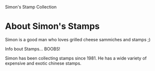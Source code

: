 Simon's Stamp Collection


# About Simon's Stamps

Simon is a good man who loves grilled cheese sammiches and stamps ;)

Info bout Stamps... BOOBS! 

Simon has been collecting stamps since 1981. He has a wide variety of expensive and exotic chinese stamps.
